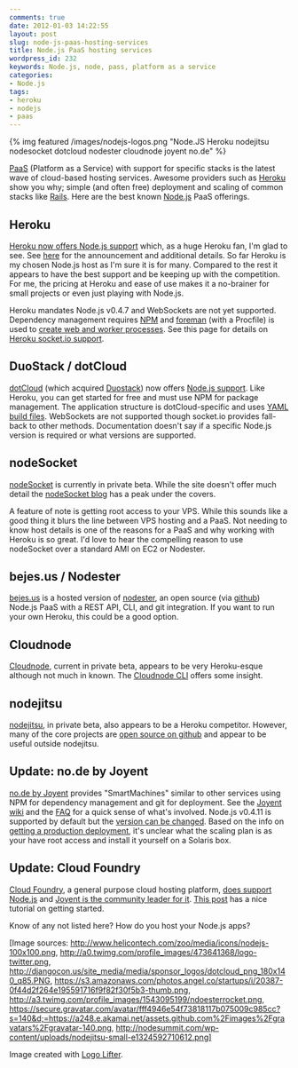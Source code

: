 ```yaml
---
comments: true
date: 2012-01-03 14:22:55
layout: post
slug: node-js-paas-hosting-services
title: Node.js PaaS hosting services
wordpress_id: 232
keywords: Node.js, node, pass, platform as a service
categories:
- Node.js
tags:
- heroku
- nodejs
- paas
---
```


{% img featured /images/nodejs-logos.png "Node.JS Heroku nodejitsu nodesocket dotcloud nodester cloudnode joyent no.de" %}

[PaaS](http://en.wikipedia.org/wiki/Platform_as_a_service) (Platform as a Service) with support for specific stacks is the latest wave of cloud-based hosting services. Awesome providers such as [Heroku](http://www.heroku.com/) show you why; simple (and often free) deployment and scaling of common stacks like [Rails](http://rubyonrails.org/). Here are the best known [Node.js](http://nodejs.org/) PaaS offerings.

<!-- more -->


## Heroku



[Heroku now offers Node.js support](http://devcenter.heroku.com/articles/node-js) which, as a huge Heroku fan, I'm glad to see. See [here](http://blog.heroku.com/archives/2010/4/28/node_js_support_experimental/) for the announcement and additional details. So far Heroku is my chosen Node.js host as I'm sure it is for many. Compared to the rest it appears to have the best support and be keeping up with the competition. For me, the pricing at Heroku and ease of use makes it a no-brainer for small projects or even just playing with Node.js.

Heroku mandates Node.js v0.4.7 and WebSockets are not yet supported. Dependency management requires [NPM](http://npmjs.org/) and [foreman](https://github.com/ddollar/foreman) (with a Procfile) is used to [create web and worker processes](http://blog.heroku.com/archives/2011/6/20/the_new_heroku_1_process_model_procfile/). See this page for details on [Heroku socket.io support](http://devcenter.heroku.com/articles/using-socket-io-with-node-js-on-heroku).



## DuoStack / dotCloud



[dotCloud](https://www.dotcloud.com/) (which acquired [Duostack](http://blog.duostack.com/)) now offers [Node.js support](http://docs.dotcloud.com/services/nodejs/). Like Heroku, you can get started for free and must use NPM for package management. The application structure is dotCloud-specific and uses [YAML build files](http://docs.dotcloud.com/guides/build-file/). WebSockets are not supported though socket.io provides fall-back to other methods. Documentation doesn't say if a specific Node.js version is required or what versions are supported.



## nodeSocket



[nodeSocket](http://www.nodesocket.com/) is currently in private beta. While the site doesn't offer much detail the [nodeSocket blog](http://blog.nodesocket.com/) has a peak under the covers.

A feature of note is getting root access to your VPS. While this sounds like a good thing it blurs the line between VPS hosting and a PaaS. Not needing to know host details is one of the reasons for a PaaS and why working with Heroku is so great. I'd love to hear the compelling reason to use nodeSocket over a standard AMI on EC2 or Nodester.



## bejes.us / Nodester



[bejes.us](http://bejes.us/) is a hosted version of [nodester](http://www.nodester.com/), an open source (via [github](https://github.com/nodester/nodester)) Node.js PaaS with a REST API, CLI, and git integration. If you want to run your own Heroku, this could be a good option.



## Cloudnode



[Cloudnode](http://cloudno.de/), current in private beta, appears to be very Heroku-esque although not much in known. The [Cloudnode CLI](https://github.com/dvbportal/cloudnode-cli) offers some insight.



## nodejitsu



[nodejitsu](http://nodejitsu.com/), in private beta, also appears to be a Heroku competitor. However, many of the core projects are [open source on github](https://github.com/nodejitsu/) and appear to be useful outside nodejitsu. 



## Update: no.de by Joyent



[no.de by Joyent](https://no.de/) provides "SmartMachines" similar to other services using NPM for dependency management and git for deployment. See the [Joyent wiki](http://wiki.joyent.com/display/node/Getting+Started+with+a+Node.js+SmartMachine) and the [FAQ](http://wiki.joyent.com/display/node/Node.js+SmartMachine+FAQ) for a quick sense of what's involved. Node.js v0.4.11 is supported by default but the [version can be changed](http://wiki.joyent.com/display/node/Setting+the+Node.js+Version). Based on the info on [getting a production deployment](http://wiki.joyent.com/display/node/Installing+Node.js+on+a+Joyent+SmartOS+SmartMachine), it's unclear what the scaling plan is as your have root access and install it yourself on a Solaris box.



## Update: Cloud Foundry



[Cloud Foundry](http://www.cloudfoundry.com/), a general purpose cloud hosting platform, [does support Node.js](http://support.cloudfoundry.com/entries/505133-deploying-a-node-js-app-with-npm-dependencies) and [Joyent is the community leader for it](http://joyeur.com/2011/11/08/joyent-is-community-lead-for-node-js-on-cloud-foundry/). [This post](http://www.mihswat.com/2011/05/04/getting-started-with-cloud-foundry-using-a-node-js-and-mongodb-application/) has a nice tutorial on getting started.

Know of any not listed here? How do you host your Node.js apps?

[Image sources: http://www.helicontech.com/zoo/media/icons/nodejs-100x100.png, http://a0.twimg.com/profile_images/473641368/logo-twitter.png, http://djangocon.us/site_media/media/sponsor_logos/dotcloud_png_180x140_q85.PNG, https://s3.amazonaws.com/photos.angel.co/startups/i/20387-0f44d2f264e195591716f9f82f30f5b3-thumb.png, http://a3.twimg.com/profile_images/1543095199/ndoesterrocket.png, https://secure.gravatar.com/avatar/fff4946e54f73818117b075009c985cc?s=140&d;=https://a248.e.akamai.net/assets.github.com%2Fimages%2Fgravatars%2Fgravatar-140.png, http://nodesummit.com/wp-content/uploads/nodejitsu-small-e1324592710612.png]

Image created with [Logo Lifter](http://logolifter.com/).
